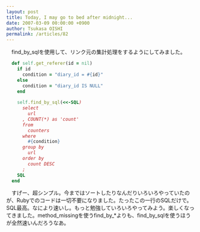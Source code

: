 ```yaml
---
layout: post
title: Today, I may go to bed after midnight...
date: 2007-03-09 00:00:00 +0900
author: Tsukasa OISHI
permalink: /articles/82
---
```


　find\_by\_sqlを使用して、リンク元の集計処理をするようにしてみました。

```ruby
  def self.get_referer(id = nil)
    if id
      condition = "diary_id = #{id}"
    else
      condition = "diary_id IS NULL"
    end
 
    self.find_by_sql(<<-SQL)
      select
        url
      , COUNT(*) as 'count'
      from
        counters
      where
        #{condition}
      group by
        url
      order by
        count DESC
      ;
    SQL
  end
```

　すげー、超シンプル。今まではソートしたりなんだりいろいろやっていたのが、Rubyでのコードは一切不要になりました。たったこの一行のSQLだけで。SQL最高。なにより速いし。もっと勉強していろいろやってみよう。楽しくなってきました。method\_missingを使うfind\_by\_\*よりも、find\_by\_sqlを使うほうが全然速いんだろうなあ。

